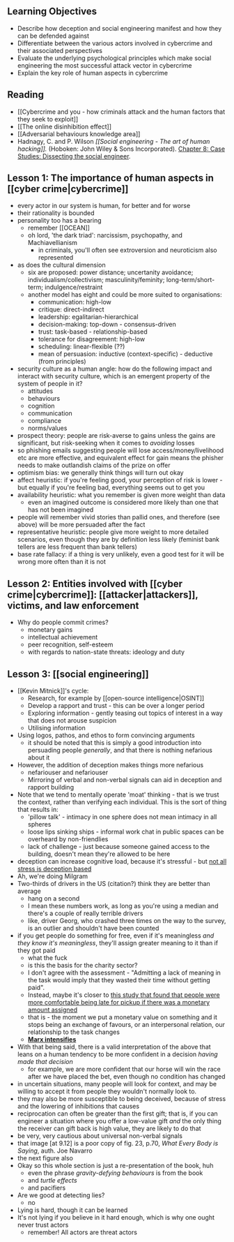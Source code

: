 ## Learning Objectives

- Describe how deception and social engineering manifest and how they can be defended against
- Differentiate between the various actors involved in cybercrime and their associated perspectives
- Evaluate the underlying psychological principles which make social engineering the most successful attack vector in cybercrime
- Explain the key role of human aspects in cybercrime

## Reading
- [[Cybercrime and you - how criminals attack and the human factors that they seek to exploit]]
- [[The online disinhibition effect]]
- [[Adversarial behaviours knowledge area]]
- Hadnagy, C. and P. Wilson _[[Social engineering - The art of human hacking]]._ (Hoboken: John Wiley & Sons Incorporated). [Chapter 8: Case Studies: Dissecting the social engineer](https://go.oreilly.com/university-of-london-worldwide/https://learning.oreilly.com/library/view/social-engineering-the/9780470639535/9780470639535_case_studies_colon_dissecting_the_social.html).


## Lesson 1: The importance of human aspects in [[cyber crime|cybercrime]]
- every actor in our system is human, for better and for worse
- their rationality is bounded
- personality too has a bearing
	- remember [[OCEAN]]
	- oh lord, 'the dark triad': narcissism, psychopathy, and Machiavellianism
		- in criminals, you'll often see extroversion and neuroticism also represented
- as does the cultural dimension
	- six are proposed: power distance; uncertanity avoidance; individualism/collectivism; masculinity/feminity; long-term/short-term; indulgence/restraint
	- another model has eight and could be more suited to organisations:
		- communication: high-low
		- critique: direct-indirect
		- leadership: egalitarian-hierarchical
		- decision-making: top-down - consensus-driven
		- trust: task-based - relationship-based
		- tolerance for disagreement: high-low
		- scheduling: linear-flexible (??)
		- mean of persuasion: inductive (context-specific) - deductive (from principles)
- security culture as a human angle: how do the following impact and interact with security culture, which is an emergent property of the system of people in it?
	- attitudes
	- behaviours
	- cognition
	- communication
	- compliance
	- norms/values
-  prospect theory: people are risk-averse to gains unless the gains are significant, but risk-seeking when it comes to _avoiding_ losses
- so phishing emails suggesting people will lose access/money/livelihood etc are more effective, and equivalent effect for gain means the phisher needs to make outlandish claims of the prize on offer
- optimism bias: we generally think things will turn out okay
- affect heuristic: if you're feeling good, your perception of risk is lower - but equally if you're feeling bad, everything seems out to get you
- availability heuristic: what you remember is given more weight than data
	- even an imagined outcome is considered more likely than one that has not been imagined
- people will remember vivid stories than pallid ones, and therefore (see above) will be more persuaded after the fact
- representative heuristic: people give more weight to more detailed scenarios, even though they are by definition less likely (feminist bank tellers are less frequent than bank tellers)
- base rate fallacy: if a thing is very unlikely, even a good test for it will be wrong more often than it is not

## Lesson 2: Entities involved with [[cyber crime|cybercrime]]: [[attacker|attackers]], victims, and law enforcement
- Why do people commit crimes?
	- monetary gains
	- intellectual achievement
	- peer recognition, self-esteem
	- with regards to nation-state threats: ideology and duty

## Lesson 3: [[social engineering]]
- [[Kevin Mitnick]]'s cycle:
	- Research, for example by [[open-source intelligence|OSINT]]
	- Develop a rapport and trust - this can be over a longer period
	- Exploring information - gently teasing out topics of interest in a way that does not arouse suspicion
	- Utilising information
- Using logos, pathos, and ethos to form convincing arguments
	- it should be noted that this is simply a good introduction into persuading people *generally*, and that there is nothing nefarious about it
- However, the addition of deception makes things more nefarious
	- nefariouser and nefariouser
	- Mirroring of verbal and non-verbal signals can aid in deception and rapport building
- Note that we tend to mentally operate 'moat' thinking - that is we trust the context, rather than verifying each individual. This is the sort of thing that results in:
	- 'pillow talk' - intimacy in one sphere does not mean intimacy in all spheres
	- loose lips sinking ships - informal work chat in public spaces can be overheard by non-friendlies
	- lack of challenge - just because someone gained access to the building, doesn't mean they're allowed to be here
- deception can increase cognitive load, because it's stressful - but [not all stress is deception based](https://www.youtube.com/watch?v=ZSC4tV3a1z8)
- Ah, we're doing Milgram
- Two-thirds of drivers in the US (citation?) think they are better than average
	- hang on a second
	- I mean these numbers work, as long as you're using a median and there's a couple of really terrible drivers
	- like, driver Georg, who crashed three times on the way to the survey, is an outlier and shouldn't have been counted
- if you get people do something for free, even if it's meaningless *and they know it's meaningless*, they'll assign greater meaning to it than if they got paid
	- what the fuck
	- is this the basis for the charity sector?
	- I don't agree with the assessment - "Admitting a lack of meaning in the task would imply that they wasted their time without getting paid". 
	- Instead, maybe it's closer to [this study that found that people were more comfortable being late for pickup if there was a monetary amount assigned](https://www.parenta.com/2014/07/23/study-into-imposing-late-fines-on-parents-yields-surprising-results/)
	- that is - the moment we put a monetary value on something and it stops being an exchange of favours, or an interpersonal relation, our relationship to the task changes
	- **[Marx intensifies](https://en.wikipedia.org/wiki/Marx%27s_theory_of_alienation)**
- With that being said, there is a valid interpretation of the above that leans on a human tendency to be more confident in a decision *having made that decision*
	- for example, we are more confident that our horse will win the race after we have placed the bet, even though no condition has changed
- in uncertain situations, many people will look for context, and may be willing to accept it from people they wouldn't normally look to.
- they may also be more susceptible to being deceived, because of stress and the lowering of inhibitions that causes
- reciprocation can often be greater than the first gift; that is, if you can engineer a situation where you offer a low-value gift *and* the only thing the receiver can gift back is high value, they are likely to do that
- be very, very cautious about universal non-verbal signals
- that image \[at 9.12] is a poor copy of fig. 23, p.70, *What Every Body is Saying*, auth. Joe Navarro
- the next figure also
- Okay so this whole section is just a re-presentation of the book, huh
	- even the phrase *gravity-defying behaviours* is from the book
	- and *turtle effects*
	- and pacifiers
- Are we good at detecting lies?
	- no
- Lying is hard, though it can be learned
- It's not lying if you believe in it hard enough, which is why one ought never trust actors
	- remember! All actors are threat actors